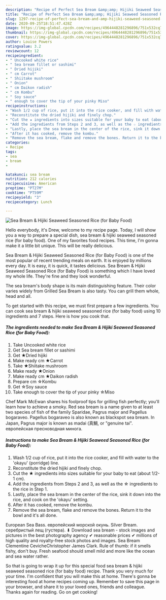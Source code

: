 ```yaml
---
description: "Recipe of Perfect Sea Bream &amp;amp; Hijiki Seaweed Seasoned Rice (for Baby Food)"
title: "Recipe of Perfect Sea Bream &amp;amp; Hijiki Seaweed Seasoned Rice (for Baby Food)"
slug: 1297-recipe-of-perfect-sea-bream-and-amp-hijiki-seaweed-seasoned-rice-for-baby-food
date: 2020-09-25T18:51:47.428Z
image: https://img-global.cpcdn.com/recipes/4964448281296896/751x532cq70/sea-bream-hijiki-seaweed-seasoned-rice-for-baby-food-recipe-main-photo.jpg
thumbnail: https://img-global.cpcdn.com/recipes/4964448281296896/751x532cq70/sea-bream-hijiki-seaweed-seasoned-rice-for-baby-food-recipe-main-photo.jpg
cover: https://img-global.cpcdn.com/recipes/4964448281296896/751x532cq70/sea-bream-hijiki-seaweed-seasoned-rice-for-baby-food-recipe-main-photo.jpg
author: Louise Powers
ratingvalue: 3.2
reviewcount: 12
recipeingredient:
- " Uncooked white rice"
- " Sea bream fillet or sashimi"
- " Dried hijiki"
- " cm Carrot"
- " Shiitake mushroom"
- " Onion"
- " cm Daikon radish"
- " cm Kombu"
- " Soy sauce"
- " enough to cover the tip of your pinky Miso"
recipeinstructions:
- "Wash 1/2 cup of rice, put it into the rice cooker, and fill with water to the &#39;okayu&#39; (porridge) line."
- "Reconstitute the dried hijiki and finely chop."
- "Cut the ★ ingredients into sizes suitable for your baby to eat (about 1/2-1 cm)."
- "Add the ingredients from Steps 2 and 3, as well as the ☆ ingredients to the rice in Step 1."
- "Lastly, place the sea bream in the center of the rice, sink it down into the rice, and cook on the &#39;okayu&#39; setting."
- "After it has cooked, remove the kombu."
- "Remove the sea bream, flake and remove the bones. Return it to the bowl and it&#39;s all done."
categories:
- Recipe
tags:
- sea
- bream
- 

katakunci: sea bream  
nutrition: 212 calories
recipecuisine: American
preptime: "PT27M"
cooktime: "PT59M"
recipeyield: "3"
recipecategory: Lunch

---
```



![Sea Bream &amp; Hijiki Seaweed Seasoned Rice (for Baby Food)](https://img-global.cpcdn.com/recipes/4964448281296896/751x532cq70/sea-bream-hijiki-seaweed-seasoned-rice-for-baby-food-recipe-main-photo.jpg)

Hello everybody, it's Drew, welcome to my recipe page. Today, I will show you a way to prepare a special dish, sea bream &amp; hijiki seaweed seasoned rice (for baby food). One of my favorites food recipes. This time, I'm gonna make it a little bit unique. This will be really delicious.

Sea Bream &amp; Hijiki Seaweed Seasoned Rice (for Baby Food) is one of the most popular of recent trending meals on earth. It is enjoyed by millions every day. It is easy, it is quick, it tastes delicious. Sea Bream &amp; Hijiki Seaweed Seasoned Rice (for Baby Food) is something which I have loved my whole life. They're fine and they look wonderful.

The sea bream&#39;s body shape is its main distinguishing feature. Their color varies widely from Grilled Sea Bream is also tasty. You can grill them whole, head and all.


To get started with this recipe, we must first prepare a few ingredients. You can cook sea bream &amp; hijiki seaweed seasoned rice (for baby food) using 10 ingredients and 7 steps. Here is how you cook that.

<!--inarticleads1-->

##### The ingredients needed to make Sea Bream &amp; Hijiki Seaweed Seasoned Rice (for Baby Food):

1. Take  Uncooked white rice
1. Get  Sea bream fillet or sashimi
1. Get  ★Dried hijiki
1. Make ready  cm ★Carrot
1. Take  ★Shiitake mushroom
1. Make ready  ★Onion
1. Make ready  cm ★Daikon radish
1. Prepare  cm ☆Kombu
1. Get  ☆Soy sauce
1. Take  enough to cover the tip of your pinky ☆Miso


Chef Mark McEwan shares his foolproof tips for grilling fish perfectly; you&#39;ll learn how to achieve a smoky. Red sea bream is a name given to at least two species of fish of the family Sparidae, Pagrus major and Pagellus bogaraveo. Pagellus bogaraveo is also known as blackspot sea bream. In Japan, Pagrus major is known as madai (真鯛, or &#34;genuine tai&#34;. европейская пресноводная минога. 

<!--inarticleads2-->

##### Instructions to make Sea Bream &amp; Hijiki Seaweed Seasoned Rice (for Baby Food):

1. Wash 1/2 cup of rice, put it into the rice cooker, and fill with water to the &#39;okayu&#39; (porridge) line.
1. Reconstitute the dried hijiki and finely chop.
1. Cut the ★ ingredients into sizes suitable for your baby to eat (about 1/2-1 cm).
1. Add the ingredients from Steps 2 and 3, as well as the ☆ ingredients to the rice in Step 1.
1. Lastly, place the sea bream in the center of the rice, sink it down into the rice, and cook on the &#39;okayu&#39; setting.
1. After it has cooked, remove the kombu.
1. Remove the sea bream, flake and remove the bones. Return it to the bowl and it&#39;s all done.


European Sea Bass. европейский морской окунь. Silver Bream. серебристый лещ (густера). ⬇ Download sea bream - stock images and pictures in the best photography agency ✔ reasonable prices ✔ millions of high quality and royalty-free stock photos and images. Sea Bream Clementine CevicheChristopher James Clark. Rule of thumb: if it smells fishy, don&#39;t buy. Fresh seafood should smell mild and more like the ocean and sea water rather. 

So that is going to wrap it up for this special food sea bream &amp; hijiki seaweed seasoned rice (for baby food) recipe. Thank you very much for your time. I'm confident that you will make this at home. There's gonna be interesting food at home recipes coming up. Remember to save this page in your browser, and share it to your loved ones, friends and colleague. Thanks again for reading. Go on get cooking!
